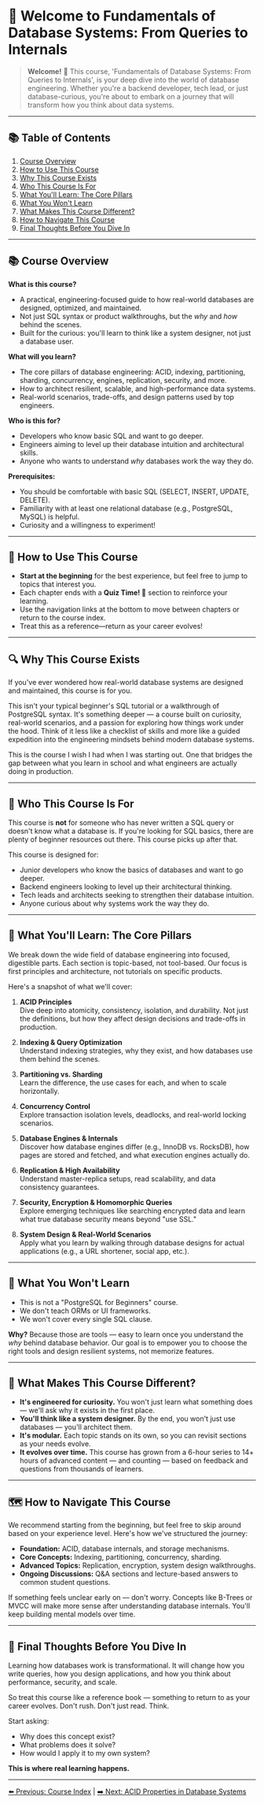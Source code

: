 # 🎉 Welcome to Fundamentals of Database Systems: From Queries to Internals

> **Welcome!** 👋 This course, 'Fundamentals of Database Systems: From Queries to Internals', is your deep dive into the world of database engineering. Whether you're a backend developer, tech lead, or just database-curious, you're about to embark on a journey that will transform how you think about data systems.

---

## 📚 Table of Contents

1. [Course Overview](#course-overview)
2. [How to Use This Course](#how-to-use-this-course)
3. [Why This Course Exists](#why-this-course-exists)
4. [Who This Course Is For](#who-this-course-is-for)
5. [What You'll Learn: The Core Pillars](#what-youll-learn-the-core-pillars)
6. [What You Won't Learn](#what-you-wont-learn)
7. [What Makes This Course Different?](#what-makes-this-course-different)
8. [How to Navigate This Course](#how-to-navigate-this-course)
9. [Final Thoughts Before You Dive In](#final-thoughts-before-you-dive-in)

---

## 📚 Course Overview

**What is this course?**
- A practical, engineering-focused guide to how real-world databases are designed, optimized, and maintained.
- Not just SQL syntax or product walkthroughs, but the *why* and *how* behind the scenes.
- Built for the curious: you'll learn to think like a system designer, not just a database user.

**What will you learn?**
- The core pillars of database engineering: ACID, indexing, partitioning, sharding, concurrency, engines, replication, security, and more.
- How to architect resilient, scalable, and high-performance data systems.
- Real-world scenarios, trade-offs, and design patterns used by top engineers.

**Who is this for?**
- Developers who know basic SQL and want to go deeper.
- Engineers aiming to level up their database intuition and architectural skills.
- Anyone who wants to understand *why* databases work the way they do.

**Prerequisites:**
- You should be comfortable with basic SQL (SELECT, INSERT, UPDATE, DELETE).
- Familiarity with at least one relational database (e.g., PostgreSQL, MySQL) is helpful.
- Curiosity and a willingness to experiment!

---

## 🧭 How to Use This Course

- **Start at the beginning** for the best experience, but feel free to jump to topics that interest you.
- Each chapter ends with a **Quiz Time! 🧠** section to reinforce your learning.
- Use the navigation links at the bottom to move between chapters or return to the course index.
- Treat this as a reference—return as your career evolves!

---

## 🔍 Why This Course Exists

If you've ever wondered how real-world database systems are designed and maintained, this course is for you.

This isn't your typical beginner's SQL tutorial or a walkthrough of PostgreSQL syntax. It's something deeper — a course built on curiosity, real-world scenarios, and a passion for exploring how things work under the hood. Think of it less like a checklist of skills and more like a guided expedition into the engineering mindsets behind modern database systems.

This is the course I wish I had when I was starting out. One that bridges the gap between what you learn in school and what engineers are actually doing in production.

---

## 🧭 Who This Course Is For

This course is **not** for someone who has never written a SQL query or doesn't know what a database is. If you're looking for SQL basics, there are plenty of beginner resources out there. This course picks up after that.

This course is designed for:
- Junior developers who know the basics of databases and want to go deeper.
- Backend engineers looking to level up their architectural thinking.
- Tech leads and architects seeking to strengthen their database intuition.
- Anyone curious about why systems work the way they do.

---

## 🧱 What You'll Learn: The Core Pillars

We break down the wide field of database engineering into focused, digestible parts. Each section is topic-based, not tool-based. Our focus is first principles and architecture, not tutorials on specific products.

Here's a snapshot of what we'll cover:

1. **ACID Principles**  
   Dive deep into atomicity, consistency, isolation, and durability. Not just the definitions, but how they affect design decisions and trade-offs in production.

2. **Indexing & Query Optimization**  
   Understand indexing strategies, why they exist, and how databases use them behind the scenes.

3. **Partitioning vs. Sharding**  
   Learn the difference, the use cases for each, and when to scale horizontally.

4. **Concurrency Control**  
   Explore transaction isolation levels, deadlocks, and real-world locking scenarios.

5. **Database Engines & Internals**  
   Discover how database engines differ (e.g., InnoDB vs. RocksDB), how pages are stored and fetched, and what execution engines actually do.

6. **Replication & High Availability**  
   Understand master-replica setups, read scalability, and data consistency guarantees.

7. **Security, Encryption & Homomorphic Queries**  
   Explore emerging techniques like searching encrypted data and learn what true database security means beyond "use SSL."

8. **System Design & Real-World Scenarios**  
   Apply what you learn by walking through database designs for actual applications (e.g., a URL shortener, social app, etc.).

---

## 🧠 What You Won't Learn
- This is not a "PostgreSQL for Beginners" course.
- We don't teach ORMs or UI frameworks.
- We won't cover every single SQL clause.

**Why?** Because those are tools — easy to learn once you understand the *why* behind database behavior. Our goal is to empower you to choose the right tools and design resilient systems, not memorize features.

---

## 🧨 What Makes This Course Different?
- **It's engineered for curiosity.** You won't just learn what something does — we'll ask why it exists in the first place.
- **You'll think like a system designer.** By the end, you won't just use databases — you'll architect them.
- **It's modular.** Each topic stands on its own, so you can revisit sections as your needs evolve.
- **It evolves over time.** This course has grown from a 6-hour series to 14+ hours of advanced content — and counting — based on feedback and questions from thousands of learners.

---

## 🗺️ How to Navigate This Course

We recommend starting from the beginning, but feel free to skip around based on your experience level. Here's how we've structured the journey:
- **Foundation:** ACID, database internals, and storage mechanisms.
- **Core Concepts:** Indexing, partitioning, concurrency, sharding.
- **Advanced Topics:** Replication, encryption, system design walkthroughs.
- **Ongoing Discussions:** Q&A sections and lecture-based answers to common student questions.

If something feels unclear early on — don't worry. Concepts like B-Trees or MVCC will make more sense after understanding database internals. You'll keep building mental models over time.

---

## 🧩 Final Thoughts Before You Dive In

Learning how databases work is transformational. It will change how you write queries, how you design applications, and how you think about performance, security, and scale.

So treat this course like a reference book — something to return to as your career evolves. Don't rush. Don't just read. Think.

Start asking:
- Why does this concept exist?
- What problems does it solve?
- How would I apply it to my own system?

**This is where real learning happens.**

---

[⬅️ Previous: Course Index](README.md) | 
[➡️ Next: ACID Properties in Database Systems](02-acid-properties.md)